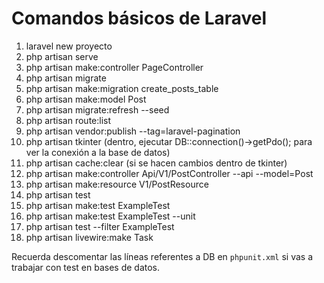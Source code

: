 # Comandos básicos de Laravel

1. laravel new proyecto
2. php artisan serve
3. php artisan make:controller PageController
4. php artisan migrate
5. php artisan make:migration create_posts_table
6. php artisan make:model Post
7. php artisan migrate:refresh --seed
8. php artisan route:list
9. php artisan vendor:publish --tag=laravel-pagination
10. php artisan tkinter (dentro, ejecutar DB::connection()->getPdo(); para ver la conexión a la base de datos)
11. php artisan cache:clear (si se hacen cambios dentro de tkinter)
12. php artisan make:controller Api/V1/PostController --api --model=Post
13. php artisan make:resource V1/PostResource
14. php artisan test
15. php artisan make:test ExampleTest
16. php artisan make:test ExampleTest --unit
17. php artisan test --filter ExampleTest
18. php artisan livewire:make Task

Recuerda descomentar las líneas referentes a DB en `phpunit.xml` si vas a trabajar con test en bases de datos.
